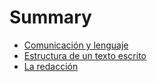 # Summary

* [Comunicación y lenguaje](chapters/comunicacionLenguaje.md)
* [Estructura de un texto escrito](chapters/estructuraTextoEscrito.md)
* [La redacción](chapters/redaccion.md)
